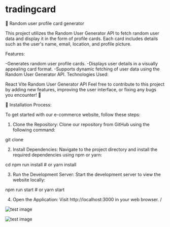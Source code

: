 
# tradingcard


📝 Random user profile card generator

This project utilizes the Random User Generator API to fetch random user data and display it in the form of profile cards. Each card includes details such as the user's name, email, location, and profile picture.

Features:

-Generates random user profile cards.
-Displays user details in a visually appealing card format.
-Supports dynamic fetching of user data using the Random User Generator API.
Technologies Used:

React
Vite
Random User Generator API
Feel free to contribute to this project by adding new features, improving the user interface, or fixing any bugs you encounter! 🚀


🚀 Installation Process:

To get started with our e-commerce website, follow these steps:

1. Clone the Repository: Clone our repository from GitHub using the following command:

git clone <repository-url>

2. Install Dependencies: Navigate to the project directory and install the required dependencies using npm or yarn:

 cd <project-directory>
npm run install   # or yarn install

3. Run the Development Server: Start the development server to view the website locally:

npm run start   # or yarn start

4. Open the Application:
Visit http://localhost:3000 in your web browser.
/


![test image](https://i.postimg.cc/8CsxTQQ7/Fire-Shot-Capture-033-Random-User-Profile-Viewer-localhost.png)

![test image](https://i.postimg.cc/nhxD8pm1/Fire-Shot-Capture-034-Random-User-Profile-Viewer-localhost.png)

